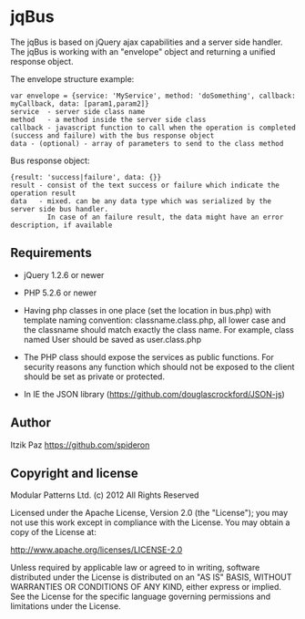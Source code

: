 jqBus
=====

The jqBus is based on jQuery ajax capabilities and a server side handler.  
The jqBus is working with an "envelope" object and returning a unified response object.  

The envelope structure example:

    var envelope = {service: 'MyService', method: 'doSomething', callback: myCallback, data: [param1,param2]}
    service  - server side class name
    method   - a method inside the server side class
    callback - javascript function to call when the operation is completed (success and failure) with the bus response object
    data - (optional) - array of parameters to send to the class method

Bus response object:

    {result: 'success|failure', data: {}}
    result - consist of the text success or failure which indicate the operation result
    data   - mixed. can be any data type which was serialized by the server side bus handler.
             In case of an failure result, the data might have an error description, if available


Requirements
------------
* jQuery 1.2.6 or newer

* PHP 5.2.6 or newer

* Having php classes in one place (set the location in bus.php) with template naming convention:
  classname.class.php, all lower case and the classname should match exactly the class name.
  For example, class named User should be saved as user.class.php

* The PHP class should expose the services as public functions. For security reasons any function
  which should not be exposed to the client should be set as private or protected.

* In IE the JSON library (https://github.com/douglascrockford/JSON-js)


Author
------
Itzik Paz
https://github.com/spideron

Copyright and license
---------------------
Modular Patterns Ltd. (c) 2012 All Rights Reserved

Licensed under the Apache License, Version 2.0 (the "License"); you may not use this work except in compliance with the License. You may obtain a copy of the License at:

http://www.apache.org/licenses/LICENSE-2.0

Unless required by applicable law or agreed to in writing, software distributed under the License is distributed on an "AS IS" BASIS, WITHOUT WARRANTIES OR CONDITIONS OF ANY KIND, either express or implied. See the License for the specific language governing permissions and limitations under the License.
